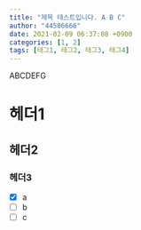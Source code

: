 ```yaml
---
title: "제목 테스트입니다. A B C"
author: "44586666"
date: 2021-02-09 06:37:08 +0900
categories: [1, 2]
tags: [태그1, 태그2, 태그3, 태그4]
---
```

ABCDEFG

# 헤더1

## 헤더2

### 헤더3

* [x] a
* [ ] b
* [ ] c